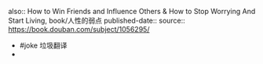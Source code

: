 also:: How to Win Friends and Influence Others & How to Stop Worrying And Start Living, book/人性的弱点
published-date:: 
source:: https://book.douban.com/subject/1056295/

- #joke 垃圾翻译
-
